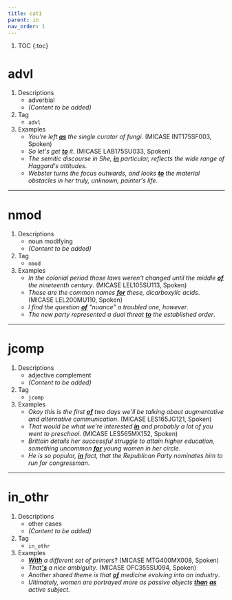 ```yaml
---
title: cat1
parent: in
nav_order: 1
---
```

1. TOC
{:toc}

# advl

1. Descriptions
    - adverbial
    - *(Content to be added)*
2. Tag
    - `advl`
3. Examples
    - *You're left <ins>**as**</ins> the single curator of fungi*. (MICASE INT175SF003, Spoken)
    - *So let's get <ins>**to**</ins> it*. (MICASE LAB175SU033, Spoken)
    - *The semitic discourse in She, <ins>**in**</ins> particular, reflects the wide range of Haggard's attitudes*.
    - *Webster turns the focus outwards, and looks <ins>**to**</ins> the material obstacles in her truly, unknown, painter's life*.

---

# nmod

1. Descriptions
    - noun modifying
    - *(Content to be added)*
2. Tag
    - `nmod`
3. Examples
    - *In the colonial period those laws weren't changed until the middle <ins>**of**</ins> the nineteenth century*. (MICASE LEL105SU113, Spoken)
    - *These are the common names <ins>**for**</ins> these, dicarboxylic acids*. (MICASE LEL200MU110, Spoken)
    - *I find the question <ins>**of**</ins> "nuance" a troubled one, however*.
    - *The new party represented a dual threat <ins>**to**</ins> the established order*.

---

# jcomp

1. Descriptions
    - adjective complement
    - *(Content to be added)*
2. Tag
    - `jcomp`
3. Examples
    - *Okay this is the first <ins>**of**</ins> two days we'll be talking about augmentative and alternative communication*. (MICASE LES165JG121, Spoken)
    - *That would be what we're interested <ins>**in**</ins> and probably a lot of you went to preschool*. (MICASE LES565MX152, Spoken)
    - *Brittain details her successful struggle to attain higher education, something uncommon <ins>**for**</ins> young women in her circle*.
    - *He is so popular, <ins>**in**</ins> fact, that the Republican Party nominates him to run for congressman*.

---

# in_othr

1. Descriptions
    - other cases
    - *(Content to be added)*
2. Tag
    - `in_othr`
3. Examples
    - *<ins>**With**</ins> a different set of primers*? (MICASE MTG400MX008, Spoken)
    - *That<ins>**'s**</ins> a nice ambiguity*. (MICASE OFC355SU094, Spoken)
    - *Another shared theme is that <ins>**of**</ins> medicine evolving into an industry*.
    - *Ultimately, women are portrayed more as passive objects <ins>**than**</ins> <ins>**as**</ins> active subject*.

